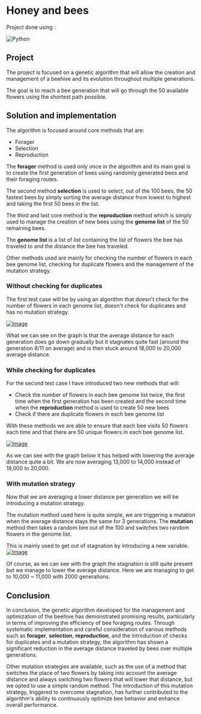 
# Honey and bees

Project done using : 

![Python](https://img.shields.io/badge/python-3670A0?style=for-the-badge&logo=python&logoColor=ffdd54)

## Project

The project is focused on a genetic algorithm that will allow the creation and management of a beehive and its evolution throughout multiple generations.

The goal is to reach a bee generation that will go through the 50 available flowers using the shortest path possible. 

## Solution and implementation

The algorithm is focused around core methods that are:
* Forager
* Selection
* Reproduction

The **forager** method is used only once in the algorithm and its main goal is to create the first generation of bees using randomly generated bees and their foraging routes.

The second method **selection** is used to select, out of the 100 bees, the 50 fastest bees by simply sorting the average distance from lowest to highest and taking the first 50 bees in the list.

The third and last core method is the **reproduction** method which is simply used to manage the creation of new bees using the **genome list** of the 50 remaining bees.

The **genome list** is a list of list containing the list of flowers the bee has traveled to and the distance the bee has traveled.

Other methods used are mainly for checking the number of flowers in each bee genome list, checking for duplicate flowers and the management of the mutation strategy. 

### Without checking for duplicates

The first test case will be by using an algorithm that doesn't check for the number of flowers in each genome list, doesn't check for duplicates and has no mutation strategy.

[![Image](https://i.goopics.net/fnasg7.png)](https://goopics.net/i/fnasg7)

What we can see on the graph is that the average distance for each generation does go down gradually but it stagnates quite fast (around the generation 8/11 on average) and is then stuck around 18,000 to 20,000 average distance. 

### While checking for duplicates

For the second test case I have introduced two new methods that will:
* Check the number of flowers in each bee genome list twice, the first time when the first generation has been created and the second time when the **reproduction** method is used to create 50 new bees
* Check if there are duplicate flowers in each bee genome list

With these methods we are able to ensure that each bee visits 50 flowers each time and that there are 50 unique flowers in each bee genome list.

[![Image](https://i.goopics.net/hnm4sc.png)](https://goopics.net/i/hnm4sc)

As we can see with the graph below it has helped with lowering the average distance quite a bit. We are now averaging 13,000 to 14,000 instead of 18,000 to 20,000.

### With mutation strategy

Now that we are averaging a lower distance per generation we will be introducing a mutation strategy.

The mutation method used here is quite simple, we are triggering a mutation when the average distance stays the same for 3 generations. The **mutation** method then takes a random bee out of the 100 and switches two random flowers in the genome list. 

This is mainly used to get out of stagnation by introducing a new variable. 
[![Image](https://i.goopics.net/cv8vuw.png)](https://goopics.net/i/cv8vuw)

Of course, as we can see with the graph the stagnation is still quite present but we manage to lower the average distance.
Here we are managing to get to  10,000 ~ 11,000 with 2000 generations.

## Conclusion

In conclusion, the genetic algorithm developed for the management and optimization of the beehive has demonstrated promising results, particularly in terms of improving the efficiency of bee foraging routes. Through systematic implementation and careful consideration of various methods such as **forager**, **selection**, **reproduction**, and the introduction of checks for duplicates and a mutation strategy, the algorithm has shown a significant reduction in the average distance traveled by bees over multiple generations.

Other mutation strategies are available, such as the use of a method that switches the place of two flowers by taking into account the average distance and always switching two flowers that will lower that distance, but we opted to use a simple random method. The introduction of this mutation strategy, triggered to overcome stagnation, has further contributed to the algorithm's ability to continuously optimize bee behavior and enhance overall performance. 


